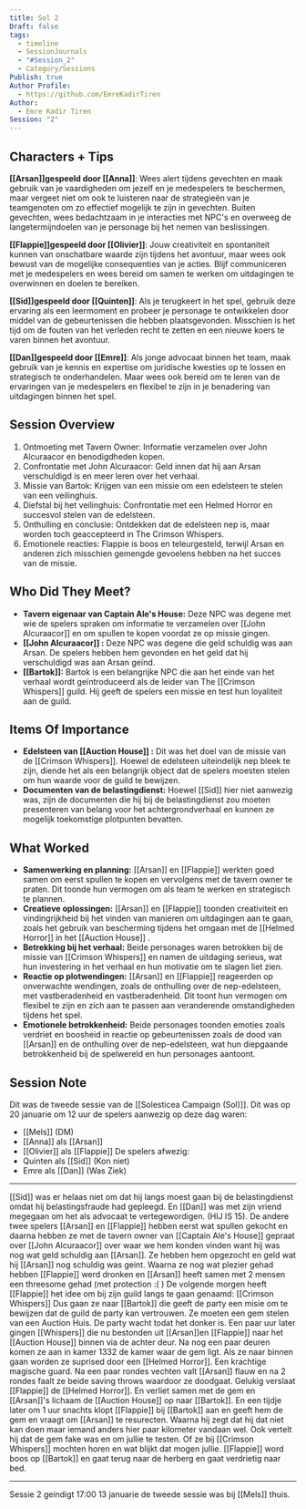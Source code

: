 ```yaml
---
title: Sol 2
Draft: false
tags:
  - timeline
  - SessionJournals
  - "#Session_2"
  - Category/Sessions
Publish: true
Author Profile:
  - https://github.com/EmreKadirTiren
Author:
  - Emre Kadir Tiren
Session: "2"
---
```

## Characters + Tips
 
**[[Arsan]]gespeeld door [[Anna]]**: Wees alert tijdens gevechten en maak gebruik van je vaardigheden om jezelf en je medespelers te beschermen, maar vergeet niet om ook te luisteren naar de strategieën van je teamgenoten om zo effectief mogelijk te zijn in gevechten. Buiten gevechten, wees bedachtzaam in je interacties met NPC's en overweeg de langetermijndoelen van je personage bij het nemen van beslissingen.
  
**[[Flappie]]gespeeld door [[Olivier]]**: Jouw creativiteit en spontaniteit kunnen van onschatbare waarde zijn tijdens het avontuur, maar wees ook bewust van de mogelijke consequenties van je acties. Blijf communiceren met je medespelers en wees bereid om samen te werken om uitdagingen te overwinnen en doelen te bereiken.

**[[Sid]]gespeeld door [[Quinten]]**: Als je terugkeert in het spel, gebruik deze ervaring als een leermoment en probeer je personage te ontwikkelen door middel van de gebeurtenissen die hebben plaatsgevonden. Misschien is het tijd om de fouten van het verleden recht te zetten en een nieuwe koers te varen binnen het avontuur.

**[[Dan]]gespeeld door [[Emre]]**: Als jonge advocaat binnen het team, maak gebruik van je kennis en expertise om juridische kwesties op te lossen en strategisch te onderhandelen. Maar wees ook bereid om te leren van de ervaringen van je medespelers en flexibel te zijn in je benadering van uitdagingen binnen het spel.
 
## Session Overview 
 
1. Ontmoeting met Tavern Owner: Informatie verzamelen over John Alcuraacor en benodigdheden kopen.
2. Confrontatie met John Alcuraacor: Geld innen dat hij aan Arsan verschuldigd is en meer leren over het verhaal.
3. Missie van Bartok: Krijgen van een missie om een edelsteen te stelen van een veilinghuis.
4. Diefstal bij het veilinghuis: Confrontatie met een Helmed Horror en succesvol stelen van de edelsteen.
5. Onthulling en conclusie: Ontdekken dat de edelsteen nep is, maar worden toch geaccepteerd in The Crimson Whispers.
6. Emotionele reacties: Flappie is boos en teleurgesteld, terwijl Arsan en anderen zich misschien gemengde gevoelens hebben na het succes van de missie.
 
## Who Did They Meet?
 
- **Tavern eigenaar van Captain Ale's House:** Deze NPC was degene met wie de spelers spraken om informatie te verzamelen over [[John Alcuraacor]] en om spullen te kopen voordat ze op missie gingen.
- **[[John Alcuraacor]] :** Deze NPC was degene die geld schuldig was aan Arsan. De spelers hebben hem gevonden en het geld dat hij verschuldigd was aan Arsan geïnd.
-  **[[Bartok]]:** Bartok is een belangrijke NPC die aan het einde van het verhaal wordt geïntroduceerd als de leider van The [[Crimson Whispers]] guild. Hij geeft de spelers een missie en test hun loyaliteit aan de guild.
## Items Of Importance
 
- **Edelsteen van [[Auction House]] :** Dit was het doel van de missie van de [[Crimson Whispers]]. Hoewel de edelsteen uiteindelijk nep bleek te zijn, diende het als een belangrijk object dat de spelers moesten stelen om hun waarde voor de guild te bewijzen.
- **Documenten van de belastingdienst:** Hoewel [[Sid]]  hier niet aanwezig was, zijn de documenten die hij bij de belastingdienst zou moeten presenteren van belang voor het achtergrondverhaal en kunnen ze mogelijk toekomstige plotpunten bevatten.

## What Worked 
 
- **Samenwerking en planning:** [[Arsan]]  en [[Flappie]]  werkten goed samen om eerst spullen te kopen en vervolgens met de tavern owner te praten. Dit toonde hun vermogen om als team te werken en strategisch te plannen.
- **Creatieve oplossingen:** [[Arsan]]  en [[Flappie]]  toonden creativiteit en vindingrijkheid bij het vinden van manieren om uitdagingen aan te gaan, zoals het gebruik van bescherming tijdens het omgaan met de [[Helmed Horror]]  in het [[Auction House]] .
- **Betrekking bij het verhaal:** Beide personages waren betrokken bij de missie van [[Crimson Whispers]] en namen de uitdaging serieus, wat hun investering in het verhaal en hun motivatie om te slagen liet zien.
- **Reactie op plotwendingen:** [[Arsan]]  en [[Flappie]]  reageerden op onverwachte wendingen, zoals de onthulling over de nep-edelsteen, met vastberadenheid en vastberadenheid. Dit toont hun vermogen om flexibel te zijn en zich aan te passen aan veranderende omstandigheden tijdens het spel.
- **Emotionele betrokkenheid:** Beide personages toonden emoties zoals verdriet en boosheid in reactie op gebeurtenissen zoals de dood van [[Arsan]]  en de onthulling over de nep-edelsteen, wat hun diepgaande betrokkenheid bij de spelwereld en hun personages aantoont.
## Session Note


Dit was de tweede sessie van de [[Solesticea Campaign (Sol)]]. Dit was op 20 januarie om 12 uur de spelers aanwezig op deze dag waren:
* [[Mels]] (DM)
* [[Anna]] als [[Arsan]]
* [[Olivier]] als [[Flappie]]
De spelers afwezig:
* Quinten als [[Sid]] (Kon niet)
* Emre als [[Dan]] (Was Ziek)
--------
[[Sid]] was er helaas niet om dat hij langs moest gaan bij de belastingdienst omdat hij belastingsfraude had gepleegd. En [[Dan]] was met zijn vriend megegaan om het als advocaat te vertegewordigen. (HIJ IS 15). De andere twee spelers [[Arsan]] en [[Flappie]] hebben eerst wat spullen gekocht en daarna hebben ze met de tavern owner van [[Captain Ale's House]] gepraat over [[John Alcuraacor]] over waar we hem konden vinden want hij was nog wat geld schuldig aan [[Arsan]]. Ze hebben hem opgezocht en geld wat hij [[Arsan]] nog schuldig was geint. Waarna ze nog wat plezier gehad hebben [[Flappie]] werd dronken en [[Arsan]] heeft samen met 2 mensen een threesome gehad (met protection :( )  De volgende morgen heeft [[Flappie]] het idee om bij zijn guild langs te gaan genaamd: [[Crimson Whispers]] Dus gaan ze naar [[Bartok]] die geeft de party een misie om te bewijzen dat de guild de party kan vertrouwen. Ze moeten een gem stelen van een Auction Huis. De party wacht todat het donker is. 
Een paar uur later gingen [[Whispers]] die nu bestonden uit [[Arsan]]en [[Flappie]] naar het [[Auction House]] binnen via de achter deur. Na nog een paar deuren komen ze aan in kamer 1332 de kamer waar de gem ligt. Als ze naar binnen gaan worden ze suprised door een [[Helmed Horror]]. Een krachtige magische guard. Na een paar rondes vechten valt [[Arsan]] flauw en na 2 rondes faalt ze beide saving throws waardoor ze doodgaat. Gelukig verslaat [[Flappie]] de [[Helmed Horror]]. En verliet samen met de gem en [[Arsan]]'s lichaam de [[Auction House]] op naar [[Bartok]]. En een tijdje later om 1 uur snachts klopt [[Flappie]] bij [[Bartok]] aan en geeft hem de gem en vraagt om [[Arsan]] te resurecten. Waarna hij zegt dat hij dat niet kan doen maar iemand anders hier paar kilometer vandaan wel. Ook vertelt hij dat de gem fake was en om jullie te testen. Of ze bij [[Crimson Whispers]] mochten horen en wat blijkt dat mogen jullie. [[Flappie]] word boos op [[Bartok]] en gaat terug naar de herberg en gaat verdrietig naar bed.


---
Sessie 2 geindigt 17:00 13 januarie de tweede sessie was bij [[Mels]] thuis.